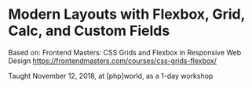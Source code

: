 # Modern Layouts with Flexbox, Grid, Calc, and Custom Fields 

Based on: 
Frontend Masters: CSS Grids and Flexbox in Responsive Web Design 
https://frontendmasters.com/courses/css-grids-flexbox/

Taught November 12, 2018, at [php]world, as a 1-day workshop


